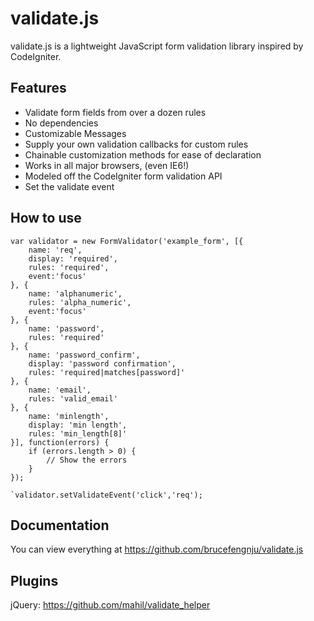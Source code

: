 # validate.js

validate.js is a lightweight JavaScript form validation library inspired by CodeIgniter.

## Features

- Validate form fields from over a dozen rules
- No dependencies
- Customizable Messages
- Supply your own validation callbacks for custom rules
- Chainable customization methods for ease of declaration
- Works in all major browsers, (even IE6!)
- Modeled off the CodeIgniter form validation API
- Set the validate event

## How to use

    var validator = new FormValidator('example_form', [{
        name: 'req',
        display: 'required',    
        rules: 'required',
        event:'focus'
    }, {
        name: 'alphanumeric',
        rules: 'alpha_numeric',
        event:'focus'
    }, {
        name: 'password',
        rules: 'required'
    }, {
        name: 'password_confirm',
        display: 'password confirmation',
        rules: 'required|matches[password]'
    }, {
        name: 'email',
        rules: 'valid_email'
    }, {
        name: 'minlength',
        display: 'min length',
        rules: 'min_length[8]'
    }], function(errors) {
        if (errors.length > 0) {
            // Show the errors
        }
    });
	
	`validator.setValidateEvent('click','req');
	
## Documentation

You can view everything at https://github.com/brucefengnju/validate.js

## Plugins

jQuery: https://github.com/mahil/validate_helper
